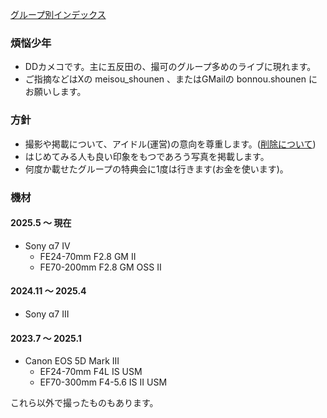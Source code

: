 [グループ別インデックス](index.md)

### 煩悩少年

- DDカメコです。主に五反田の、撮可のグループ多めのライブに現れます。
- ご指摘などはXの meisou\_shounen 、またはGMailの bonnou.shounen にお願いします。

### 方針

- 撮影や掲載について、アイドル(運営)の意向を尊重します。([削除について](delete.md))
- はじめてみる人も良い印象をもつであろう写真を掲載します。
- 何度か載せたグループの特典会に1度は行きます(お金を使います)。

### 機材

#### 2025.5 〜 現在

- Sony α7 IV
  - FE24-70mm F2.8 GM II
  - FE70-200mm F2.8 GM OSS II

#### 2024.11 〜 2025.4

- Sony α7 III

#### 2023.7 〜 2025.1

- Canon EOS 5D Mark III
  - EF24-70mm F4L IS USM
  - EF70-300mm F4-5.6 IS II USM

これら以外で撮ったものもあります。
